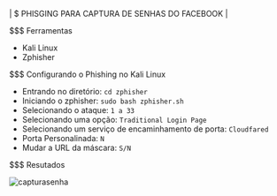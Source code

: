 | $ PHISGING PARA CAPTURA DE SENHAS DO FACEBOOK |


$$$ Ferramentas

- Kali Linux
- Zphisher

$$$ Configurando o Phishing no Kali Linux

- Entrando no diretório: ``` cd zphisher ```
- Iniciando o zphisher: ``` sudo bash zphisher.sh ```
- Selecionando o ataque: ``` 1 a 33 ```
- Selecionando uma opção: ``` Traditional Login Page ```
- Selecionando um serviço de encaminhamento de porta: ```Cloudfared ```
- Porta Personalinada: ``` N ```
- Mudar a URL da máscara: ``` S/N ```

$$$ Resutados

![capturasenha](https://github.com/user-attachments/assets/683c6732-6c72-40db-a56b-d5eed0b88028)



